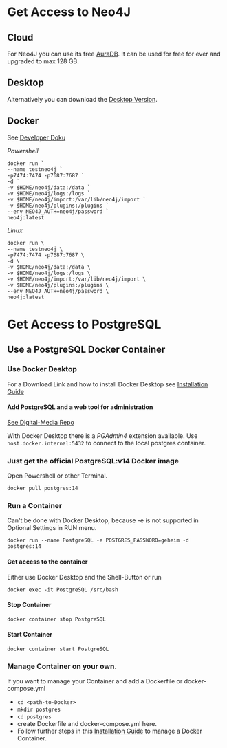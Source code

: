 # Get Access to Neo4J

## Cloud

For Neo4J you can use its free [AuraDB](https://neo4j.com/cloud/aura/).
It can be used for free for ever and upgraded to max 128 GB.

## Desktop

Alternatively you can download the [Desktop Version](https://neo4j.com/download-neo4j-now/).

## Docker

See [Developer Doku](https://neo4j.com/developer/docker-run-neo4j/)

*Powershell*
``` shell
docker run `
--name testneo4j `
-p7474:7474 -p7687:7687 `
-d `
-v $HOME/neo4j/data:/data `
-v $HOME/neo4j/logs:/logs `
-v $HOME/neo4j/import:/var/lib/neo4j/import `
-v $HOME/neo4j/plugins:/plugins `
--env NEO4J_AUTH=neo4j/password `
neo4j:latest
```
*Linux*
``` shell
docker run \
--name testneo4j \
-p7474:7474 -p7687:7687 \
-d \
-v $HOME/neo4j/data:/data \
-v $HOME/neo4j/logs:/logs \
-v $HOME/neo4j/import:/var/lib/neo4j/import \
-v $HOME/neo4j/plugins:/plugins \
--env NEO4J_AUTH=neo4j/password \
neo4j:latest
```
# Get Access to PostgreSQL

## Use a PostgreSQL Docker Container

### Use Docker Desktop

For a Download Link and how to install Docker Desktop see [Installation Guide](https://github.com/Digital-Media/fhooe-web-dock/blob/main/INSTALL.md#install-docker)

#### Add PostgreSQL and a web tool for administration

[See Digital-Media Repo](https://github.com/Digital-Media/postgres)

With Docker Desktop there is a *PGAdmin4* extension available.
Use `host.docker.internal:5432` to connect to the local postgres container.

### Just get the official PostgreSQL:v14 Docker image

Open Powershell or other Terminal.

```shell
docker pull postgres:14
```
### Run a Container
Can't be done with Docker Desktop, because -e is not supported in Optional Settings in RUN menu.
```shell
docker run --name PostgreSQL -e POSTGRES_PASSWORD=geheim -d postgres:14
```
#### Get access to the container
Either use Docker Desktop and the Shell-Button or run
```shell
docker exec -it PostgreSQL /src/bash
```
#### Stop Container
```shell
docker container stop PostgreSQL
```
#### Start Container
```shell
docker container start PostgreSQL
```

### Manage Container on your own.

If you want to manage your Container and add a Dockerfile or docker-compose.yml
- `cd <path-to-Docker>`
- `mkdir postgres`
- `cd postgres`
- create Dockerfile and docker-compose.yml here.
- Follow further steps in this [Installation Guide](https://github.com/Digital-Media/fhooe-web-dock/blob/main/INSTALL.md#install-docker)
  to manage a Docker Container. 

